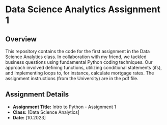 # Data Science Analytics Assignment 1

## Overview

This repository contains the code for the first assignment in the Data Science Analytics class. In collaboration with my friend, we tackled business questions using fundamental Python coding techniques. Our approach involved defining functions, utilizing conditional statements (ifs), and implementing loops to, for instance, calculate mortgage rates. The assignment instructions (from the University) are in the pdf file.

## Assignment Details

- **Assignment Title:**  Intro to Python - Assignment 1
- **Class:** [Data Science Analytics]
- **Date:** [10.2023]
